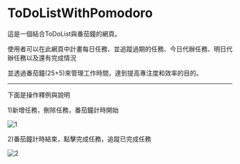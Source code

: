 # ToDoListWithPomodoro

這是一個結合ToDoList與番茄鐘的網頁。

使用者可以在此網頁中計畫每日任務、並追蹤過期的任務、今日代辦任務、明日代辦任務以及還有完成情況

並透過番茄鐘(25+5)來管理工作時間，達到提高專注度和效率的目的。

---------------------------------------------------------

下面是操作釋例與說明

1)新增任務，刪除任務，番茄鐘計時開始

![1](https://github.com/user-attachments/assets/7dbed97d-a397-4e3c-903e-7aa556c9f0bc)


2)番茄鐘計時結束，點擊完成任務，追蹤已完成任務

![2](https://github.com/user-attachments/assets/82968193-0e6d-4aba-bf36-b8d93f0de148)



















